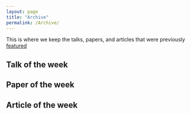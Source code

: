 ```yaml
---
layout: page
title: "Archive"
permalink: /Archive/
---
```


This is where we keep the talks, papers, and articles that were previously [featured](/featured/)

## Talk of the week

## Paper of the week

## Article of the week
